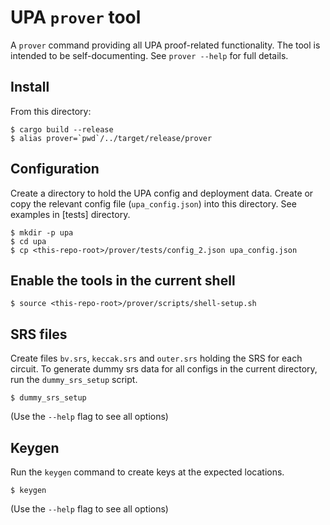 # UPA `prover` tool

A `prover` command providing all UPA proof-related functionality.  The tool
is intended to be self-documenting.  See `prover --help` for full details.

## Install

From this directory:

```console
$ cargo build --release
$ alias prover=`pwd`/../target/release/prover
```

## Configuration

Create a directory to hold the UPA config and deployment data.  Create or copy
the relevant config file (`upa_config.json`) into this directory.  See
examples in [tests] directory.

```console
$ mkdir -p upa
$ cd upa
$ cp <this-repo-root>/prover/tests/config_2.json upa_config.json
```

## Enable the tools in the current shell

```console
$ source <this-repo-root>/prover/scripts/shell-setup.sh
```

## SRS files

Create files `bv.srs`, `keccak.srs` and `outer.srs` holding the SRS for each
circuit. To generate dummy srs data for all configs in the current directory,
run the `dummy_srs_setup` script.

```console
$ dummy_srs_setup
```

(Use the `--help` flag to see all options)

## Keygen

Run the `keygen` command to create keys at the expected locations.

```console
$ keygen
```

(Use the `--help` flag to see all options)

